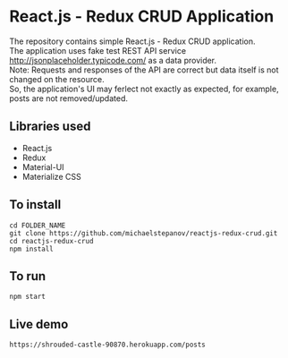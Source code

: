 # React.js - Redux CRUD Application

The repository contains simple React.js - Redux CRUD application.  
The application uses fake test REST API service http://jsonplaceholder.typicode.com/ as a data provider.  
Note: Requests and responses of the API are correct but data itself is not changed on the resource.  
So, the application's UI may ferlect not exactly as expected, for example, posts are not removed/updated.

## Libraries used

* React.js
* Redux
* Material-UI
* Materialize CSS

## To install

	cd FOLDER_NAME
    git clone https://github.com/michaelstepanov/reactjs-redux-crud.git
    cd reactjs-redux-crud
    npm install
	
## To run

	npm start

## Live demo

	https://shrouded-castle-90870.herokuapp.com/posts